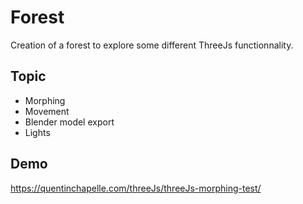 # Forest

Creation of a forest to explore some different ThreeJs functionnality. 

## Topic
- Morphing
- Movement
- Blender model export
- Lights

## Demo
https://quentinchapelle.com/threeJs/threeJs-morphing-test/
